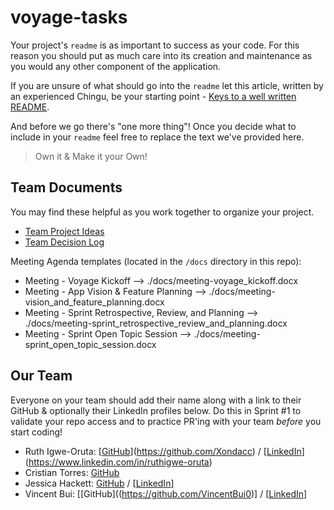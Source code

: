 # voyage-tasks

Your project's `readme` is as important to success as your code. For 
this reason you should put as much care into its creation and maintenance
as you would any other component of the application.

If you are unsure of what should go into the `readme` let this article,
written by an experienced Chingu, be your starting point - 
[Keys to a well written README](https://tinyurl.com/yk3wubft).

And before we go there's "one more thing"! Once you decide what to include
in your `readme` feel free to replace the text we've provided here.

> Own it & Make it your Own!

## Team Documents

You may find these helpful as you work together to organize your project.

- [Team Project Ideas](./docs/team_project_ideas.md)
- [Team Decision Log](./docs/team_decision_log.md)

Meeting Agenda templates (located in the `/docs` directory in this repo):

- Meeting - Voyage Kickoff --> ./docs/meeting-voyage_kickoff.docx
- Meeting - App Vision & Feature Planning --> ./docs/meeting-vision_and_feature_planning.docx
- Meeting - Sprint Retrospective, Review, and Planning --> ./docs/meeting-sprint_retrospective_review_and_planning.docx
- Meeting - Sprint Open Topic Session --> ./docs/meeting-sprint_open_topic_session.docx

## Our Team

Everyone on your team should add their name along with a link to their GitHub
& optionally their LinkedIn profiles below. Do this in Sprint #1 to validate
your repo access and to practice PR'ing with your team *before* you start
coding!

- Ruth Igwe-Oruta: [[GitHub](https://github.com/ghaccountname)](https://github.com/Xondacc) / [[LinkedIn](https://linkedin.com/in/liaccountname)](https://www.linkedin.com/in/ruthigwe-oruta)
- Cristian Torres: [GitHub](https://github.com/cristiantorresf19191919)
- Jessica Hackett: [GitHub](https://github.com/mooglemoxie0018) / [[LinkedIn](https://www.linkedin.com/in/jessica-hackett/)]
- Vincent Bui: [[GitHub]((https://github.com/VincentBui0)] / [[LinkedIn](https://www.linkedin.com/in/vincent-bui0/)]
